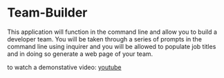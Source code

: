 # Team-Builder
This application will function in the command line and allow you to build a developer team. You will be taken through a series of prompts in the command line using inquirer and you will be allowed to populate job titles and in doing so generate a web page of your team.

to watch a demonstative video: [youtube](https://www.youtube.com/watch?v=lWOBHtKco_k)
